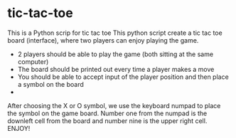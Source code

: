 # tic-tac-toe
This is a Python scrip for tic tac toe 
This python script create a tic tac toe board (interface), where two players can enjoy playing the game.

  - 2 players should be able to play the game (both sitting at the same computer)
  - The board should be printed out every time a player makes a move
  - You should be able to accept input of the player position and then place a symbol on the board
  - 
After choosing the X or O symbol, we use the keyboard numpad to place the symbol on the game board. Number one from the numpad is the downleft cell from the board and number nine is the upper right cell. ENJOY!
